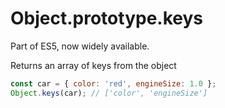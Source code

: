 # Object.prototype.keys

Part of ES5, now widely available.

Returns an array of keys from the object

```javascript
const car = { color: 'red', engineSize: 1.0 };
Object.keys(car); // ['color', 'engineSize']
```
